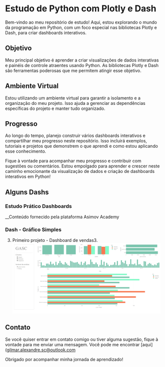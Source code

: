 # Estudo de Python com Plotly e Dash

Bem-vindo ao meu repositório de estudo! Aqui, estou explorando o mundo da programação em Python, com um foco especial nas bibliotecas Plotly e Dash, para criar dashboards interativos.

## Objetivo

Meu principal objetivo é aprender a criar visualizações de dados interativas e painéis de controle atraentes usando Python. As bibliotecas Plotly e Dash são ferramentas poderosas que me permitem atingir esse objetivo.

## Ambiente Virtual

Estou utilizando um ambiente virtual para garantir a isolamento e a organização do meu projeto. Isso ajuda a gerenciar as dependências específicas do projeto e manter tudo organizado.

## Progresso

Ao longo do tempo, planejo construir vários dashboards interativos e compartilhar meu progresso neste repositório. Isso incluirá exemplos, tutoriais e projetos que demonstrem o que aprendi e como estou aplicando esse conhecimento.

Fique à vontade para acompanhar meu progresso e contribuir com sugestões ou comentários. Estou empolgado para aprender e crescer neste caminho emocionante da visualização de dados e criação de dashboards interativos em Python!

## Alguns Dashs

### Estudo Prático Dashboards

\_\_Conteúdo fornecido pela plataforma Asimov Academy

### Dash - Gráfico Simples

3. Primeiro projeto - Dashboard de vendas3.
   ![Alt text](image.png)

## Contato

Se você quiser entrar em contato comigo ou tiver alguma sugestão, fique à vontade para me enviar uma mensagem. Você pode me encontrar [aqui](gilmar.alexandre.sc@outlook.com

Obrigado por acompanhar minha jornada de aprendizado!

